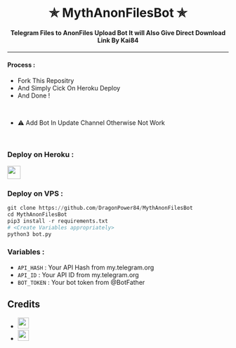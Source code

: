 <h1 align='center'>✯ MythAnonFilesBot ✯</h1>

<h4 align='center'> Telegram Files to AnonFiles Upload Bot It will Also Give Direct Download Link By Kai84 </h4>

---

#### Process :

- Fork This Repositry
- And Simply Cick On Heroku Deploy 
- And Done !
<br>

- ⚠️ Add Bot In Update Channel Otherwise Not Work
<br>

### Deploy on Heroku :

<a href="https://heroku.com/deploy?template=https://github.com/dqanshi/MythAnonFilesBot/tree/main">
     <img height="30px" src="https://img.shields.io/badge/-Deploy%20To%20Heroku-orange?style=for-the-badge&logo=heroku">
  </a>


### Deploy on VPS :

```py
git clone https://github.com/DragonPower84/MythAnonFilesBot
cd MythAnonFilesBot
pip3 install -r requirements.txt
# <Create Variables appropriately>
python3 bot.py
```

### Variables :

- `API_HASH` : Your API Hash from my.telegram.org
- `API_ID` : Your API ID from my.telegram.org
- `BOT_TOKEN` : Your bot token from @BotFather

## Credits

- <a href="https://github/DragonPower84"><img src="https://img.shields.io/badge/-DragonPower84-black?style=flat&logo=github" height="25px"></a>
- <a href="https://t.me/Kai84_Space"><img src="https://img.shields.io/badge/-Telegram-blue?style=social&logo=telegram" height="25px"></a>
